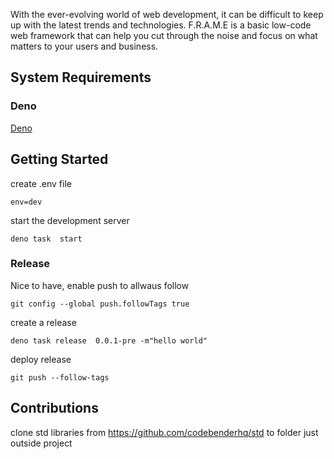 With the ever-evolving world of web development, it can be difficult to keep up with the latest trends and technologies. F.R.A.M.E is a basic low-code web framework that can help you cut through the noise and focus on what matters to your users and business.

## System Requirements
### Deno
[Deno](https://deno.land/manual@v1.29.1/getting_started/installation)
## Getting Started

create .env file 
```
env=dev
```
start the development server
```
deno task  start
```

### Release

Nice to have, enable push to allwaus follow
```
git config --global push.followTags true
```

create a release
```
deno task release  0.0.1-pre -m"hello world"
```

deploy release
```
git push --follow-tags
```




## Contributions

clone std libraries from https://github.com/codebenderhq/std to folder just outside project